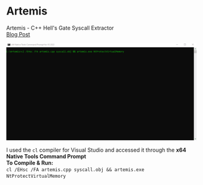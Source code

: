 # Artemis
Artemis - C++ Hell's Gate Syscall Extractor  
[Blog Post](https://labs.en1gma.co/malwaredevelopment/evasion/security/2023/08/05/syscalls.html)

![example](/images/Animation.gif)

I used the `cl` compiler for Visual Studio and accessed it through the **x64 Native Tools Command Prompt**  
**To Compile & Run:**  
`cl /EHsc /FA artemis.cpp syscall.obj && artemis.exe NtProtectVirtualMemory`

